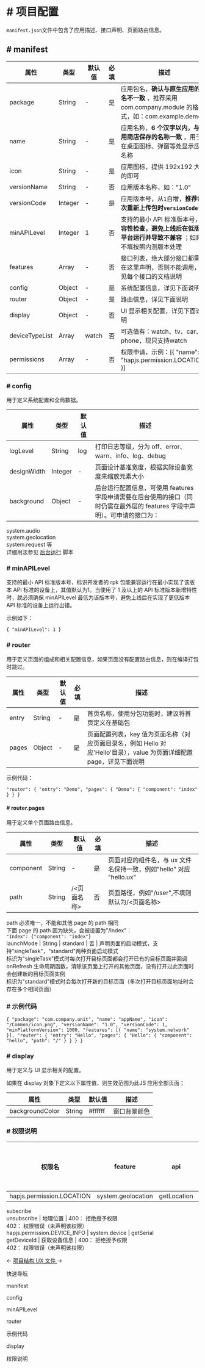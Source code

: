 <!-- 源地址: https://iot.mi.com/vela/quickapp/zh/guide/framework/manifest.html -->

# # 项目配置

`manifest.json`文件中包含了应用描述、接口声明、页面路由信息。

## # manifest

属性 | 类型 | 默认值 | 必填 | 描述  
---|---|---|---|---  
package | String | - | 是 | 应用包名，**确认与原生应用的包名不一致** ，推荐采用 com.company.module 的格式，如：com.example.demo  
name | String | - | 是 | 应用名称，**6 个汉字以内，与应用商店保存的名称一致** ，用于在桌面图标、弹窗等处显示应用名称  
icon | String | - | 是 | 应用图标，提供 192x192 大小的即可  
versionName | String | - | 否 | 应用版本名称，如："1.0"  
versionCode | Integer | - | 是 | 应用版本号，从`1`自增，**推荐每次重新上传包时`versionCode`+1**  
minAPILevel | Integer | 1 | 否 | 支持的最小 API 标准版本号，**兼容性检查，避免上线后在低版本平台运行并导致不兼容** ；如果不填按照内测版本处理  
features | Array | - | 否 | 接口列表，绝大部分接口都需要在这里声明，否则不能调用，详见每个接口的文档说明  
config | Object | - | 是 | 系统配置信息，详见下面说明  
router | Object | - | 是 | 路由信息，详见下面说明  
display | Object | - | 否 | UI 显示相关配置，详见下面说明  
deviceTypeList | Array<String> | watch | 否 | 可选值有：watch、tv、car、phone，现只支持watch  
permissions | Array | - | 否 | 权限申请，示例：[{ "name": "hapjs.permission.LOCATION" }]  
  
### # config

用于定义系统配置和全局数据。

属性 | 类型 | 默认值 | 描述  
---|---|---|---  
logLevel | String | log | 打印日志等级，分为 off、error、warn、info、log、debug  
designWidth | Integer | - | 页面设计基准宽度，根据实际设备宽度来缩放元素大小  
background | Object | - | 后台运行配置信息，可使用 features 字段申请需要在后台使用的接口（同时仍需在最外层的 features 字段中声明）。可申请的接口为：  
system.audio   
system.geolocation   
system.request 等   
详细用法参见 [后台运行](</vela/quickapp/zh/guide/framework/other/background-running.html>) 脚本  
  
### # minAPILevel

支持的最小 API 标准版本号，标识开发者的 rpk 包能兼容运行在最小实现了该版本 API 标准的设备上，其值默认为1。当使用了 1 及以上的 API 标准版本新增特性时，就必须确保 minAPILevel 最低为该版本号，避免上线后在实现了更低版本 API 标准的设备上运行出错。

示例如下：

``` { "minAPILevel": 1 } ```

### # router

用于定义页面的组成和相关配置信息，如果页面没有配置路由信息，则在编译打包时跳过。

属性 | 类型 | 默认值 | 必填 | 描述  
---|---|---|---|---  
entry | String | - | 是 | 首页名称，使用分包功能时，建议将首页定义在基础包  
pages | Object | - | 是 | 页面配置列表，key 值为页面名称（对应页面目录名，例如 Hello 对应'Hello'目录），value 为页面详细配置 page，详见下面说明  
  
示例代码：

``` "router": { "entry": "Demo", "pages": { "Demo": { "component": "index" } } } ```

#### # router.pages

用于定义单个页面路由信息。

属性 | 类型 | 默认值 | 必填 | 描述  
---|---|---|---|---  
component | String | - | 是 | 页面对应的组件名，与 ux 文件名保持一致，例如"hello" 对应 "hello.ux"  
path | String | /<页面名称> | 否 | 页面路径，例如"/user",不填则默认为/<页面名称>  
path 必须唯一，不能和其他 page 的 path 相同  
下面 page 的 path 因为缺失，会被设置为"/Index"：  
`"Index": {"component": "index"}`  
launchMode | String | standard | 否 | 声明页面的启动模式，支持"singleTask"，"standard"两种页面启动模式  
标识为"singleTask"模式时每次打开目标页面都会打开已有的目标页面并回调 onRefresh 生命周期函数，清除该页面上打开的其他页面，没有打开过此页面时会创建新的目标页面实例  
标识为"standard"模式时会每次打开新的目标页面（多次打开目标页面地址时会存在多个相同页面）  
  
### # 示例代码

``` { "package": "com.company.unit", "name": "appName", "icon": "/Common/icon.png", "versionName": "1.0", "versionCode": 1, "minPlatformVersion": 1000, "features": [{ "name": "system.network" }], "router": { "entry": "Hello", "pages": { "Hello": { "component": "hello", "path": "/" } } } } ```

### # display

用于定义与 UI 显示相关的配置。

如果在 display 对象下定义以下属性值，则生效范围为此JS 应用全部页面；

属性 | 类型 | 默认值 | 描述  
---|---|---|---  
backgroundColor | String | #ffffff | 窗口背景颜色  
  
### # 权限说明

权限名 | feature | api | 描述 | 权限错误码  
---|---|---|---|---  
hapjs.permission.LOCATION | system.geolocation | getLocation   
subscribe   
unsubscribe | 地理位置 | 400： 拒绝授予权限   
402： 权限错误（未声明该权限）  
hapjs.permission.DEVICE_INFO | system.device | getSerial   
getDeviceId | 获取设备信息 | 400： 拒绝授予权限   
402： 权限错误（未声明该权限）  
  
← [ 项目结构 ](</vela/quickapp/zh/guide/framework/project-structure.html>) [ UX 文件 ](</vela/quickapp/zh/guide/framework/ux.html>) → 

快速导航

manifest

config

minAPILevel

router

示例代码

display

权限说明
